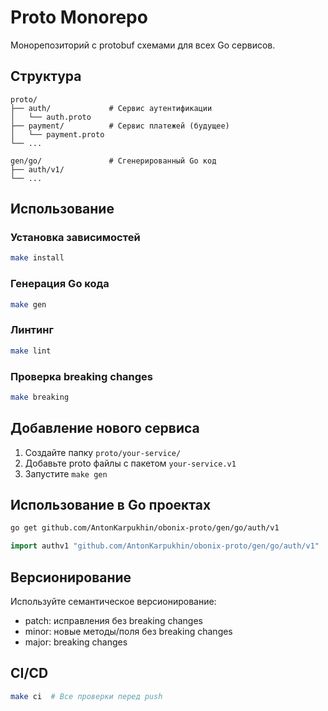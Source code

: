 # Proto Monorepo

Монорепозиторий с protobuf схемами для всех Go сервисов.

## Структура

```
proto/
├── auth/             # Сервис аутентификации
│   └── auth.proto
├── payment/          # Сервис платежей (будущее)
│   └── payment.proto
└── ...

gen/go/               # Сгенерированный Go код
├── auth/v1/
└── ...
```

## Использование

### Установка зависимостей

```bash
make install
```

### Генерация Go кода

```bash
make gen
```

### Линтинг

```bash
make lint
```

### Проверка breaking changes

```bash
make breaking
```

## Добавление нового сервиса

1. Создайте папку `proto/your-service/`
2. Добавьте proto файлы с пакетом `your-service.v1`
3. Запустите `make gen`

## Использование в Go проектах

```bash
go get github.com/AntonKarpukhin/obonix-proto/gen/go/auth/v1
```

```go
import authv1 "github.com/AntonKarpukhin/obonix-proto/gen/go/auth/v1"
```

## Версионирование

Используйте семантическое версионирование:

- patch: исправления без breaking changes
- minor: новые методы/поля без breaking changes
- major: breaking changes

## CI/CD

```bash
make ci  # Все проверки перед push
```

